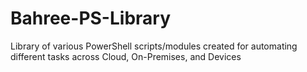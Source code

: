 # Bahree-PS-Library
Library of various PowerShell scripts/modules created for automating different tasks across Cloud, On-Premises, and Devices
